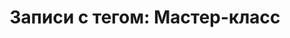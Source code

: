 ---
title: "Записи с тегом: Мастер-класс"
description: "Все, что касается мастер-классов, с которыми я был связан"
---
